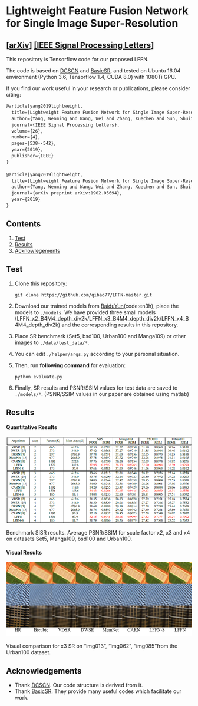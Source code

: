 # Lightweight Feature Fusion Network for Single Image Super-Resolution
[[arXiv]](https://arxiv.org/abs/1902.05694) [[IEEE Signal Processing Letters]](https://ieeexplore.ieee.org/abstract/document/8600373)
-------------
This repository is Tensorflow code for our proposed LFFN.

The code is based on [DCSCN](https://github.com/jiny2001/dcscn-super-resolution) and [BasicSR](https://github.com/xinntao/BasicSR), and tested on Ubuntu 16.04 environment (Python 3.6, Tensorflow 1.4, CUDA 8.0) with 1080Ti GPU.

If you find our work useful in your research or publications, please consider citing:

```latex
@article{yang2019lightweight,
  title={Lightweight Feature Fusion Network for Single Image Super-Resolution},
  author={Yang, Wenming and Wang, Wei and Zhang, Xuechen and Sun, Shuifa and Liao, Qingmin},
  journal={IEEE Signal Processing Letters},
  volume={26},
  number={4},
  pages={538--542},
  year={2019},
  publisher={IEEE}
}

@article{yang2019lightweight,
  title={Lightweight Feature Fusion Network for Single Image Super-Resolution},
  author={Yang, Wenming and Wang, Wei and Zhang, Xuechen and Sun, Shuifa and Liao, Qingmin},
  journal={arXiv preprint arXiv:1902.05694},
  year={2019}
}
```

## Contents
1. [Test](#test)
2. [Results](#results)
3. [Acknowlegements](#acknowledgements)

## Test

1. Clone this repository:

   ```shell
   git clone https://github.com/qibao77/LFFN-master.git
   ```

2. Download our trained models from [BaiduYun](https://pan.baidu.com/s/13QxG0S4ErCvY81q2x6io5A)(code:en3h), place the models to `./models`. We have provided three small models (LFFN_x2_B4M4_depth_div2k/LFFN_x3_B4M4_depth_div2k/LFFN_x4_B4M4_depth_div2k) and the corresponding results in this repository.

3. Place SR benchmark (Set5, bsd100, Urban100 and Manga109) or other images to `./data/test_data/*`.

4. You can edit `./helper/args.py` according to your personal situation.

5. Then, run **following command** for evaluation:
   ```shell
   python evaluate.py
   ```

6. Finally, SR results and PSNR/SSIM values for test data are saved to `./models/*`. (PSNR/SSIM values in our paper are obtained using matlab)

## Results

#### Quantitative Results

![](figs/benchmark.png)

Benchmark SISR results. Average PSNR/SSIM for scale factor x2, x3 and x4 on datasets Set5, Manga109, bsd100 and Urban100.

#### Visual Results

![](figs/visual_compare.png)

Visual comparison for x3 SR on “img013”, “img062”, “img085”from the Urban100 dataset.

## Acknowledgements

- Thank [DCSCN](https://github.com/jiny2001/dcscn-super-resolution). Our code structure is derived from it. 
- Thank [BasicSR](https://github.com/xinntao/BasicSR). They provide many useful codes which facilitate our work.
